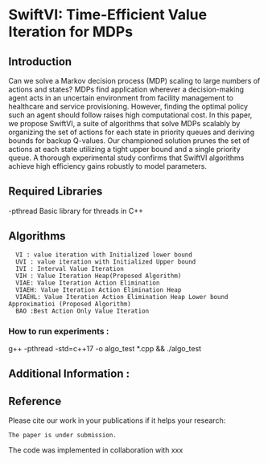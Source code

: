# SwiftVI: Time-Efficient Value Iteration for MDPs
## **Introduction**
Can we solve a Markov decision process (MDP) scaling to large numbers of actions and states? MDPs find application wherever a decision-making agent acts in an uncertain environment from facility management to healthcare and service provisioning. However, finding the optimal policy such an agent should follow raises high computational cost. In this paper, we propose SwiftVI, a suite of algorithms that solve MDPs scalably by organizing the set of actions for each state in priority queues and deriving bounds for backup Q-values. Our championed solution prunes the set of actions at each state utilizing a tight upper bound and a single priority queue. A thorough experimental study confirms that SwiftVI algorithms achieve high efficiency gains robustly to model parameters.
## Required Libraries
-pthread Basic library for threads in C++

## Algorithms 
      VI : value iteration with Initialized lower bound
      UVI : value iteration with Initialized Upper bound
      IVI : Interval Value Iteration
      VIH : Value Iteration Heap(Proposed Algorithm)
      VIAE: Value Iteration Action Elimination
      VIAEH: Value Iteration Action Elimination Heap
      VIAEHL: Value Iteration Action Elimination Heap Lower bound Approximatioi (Proposed Algorithm)
      BAO :Best Action Only Value Iteration
      

### How to run experiments :
g++ -pthread -std=c++17 -o algo_test *.cpp && ./algo_test
## Additional Information : 

## Reference

Please cite our work in your publications if it helps your research:

```
The paper is under submission. 
```  

The code was implemented in collaboration with xxx
